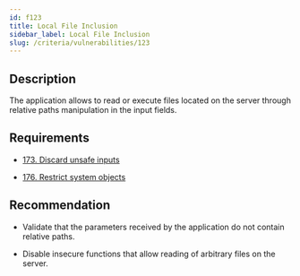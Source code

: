 ```yaml
---
id: f123
title: Local File Inclusion
sidebar_label: Local File Inclusion
slug: /criteria/vulnerabilities/123
---
```


## Description

The application allows to read
or execute files
located on the server
through relative paths manipulation
in the input fields.

## Requirements

- [173. Discard unsafe inputs](/criteria/requirements/173)

- [176. Restrict system objects](/criteria/requirements/176)

## Recommendation

- Validate that the parameters received
  by the application do not contain
  relative paths.

- Disable insecure functions
  that allow reading of arbitrary files
  on the server.
